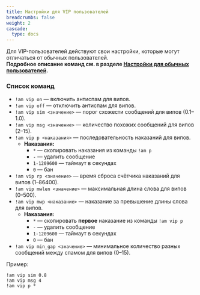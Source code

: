 ```yaml
---
title: Настройки для VIP пользователей
breadcrumbs: false
weight: 2
cascade:
  type: docs
---
```


Для VIP-пользователей действуют свои настройки, которые могут отличаться от обычных пользователей.  
**Подробное описание команд см. в разделе [Настройки для обычных пользователей](#настройки-для-обычных-пользователей).**

### Список команд
- `!am vip on` — включить антиспам для випов.
- `!am vip off` — отключить антиспам для випов.
- `!am vip sim <значение>` — порог схожести сообщений для випов (0.1–1.0).
- `!am vip msg <значение>` — количество похожих сообщений для випов (2–15).
- `!am vip p <наказания>` — последовательность наказаний для випов.
  - **Наказания:**
    - `*` — скопировать наказания из команды `!am p`
    - `-` — удалить сообщение
    - `1-1209600` — таймаут в секундах
    - `0` — бан
- `!am vip rp <значение>` — время сброса счётчика наказаний для випов (1–86400).
- `!am vip mwlen <значение>` — максимальная длина слова для випов (0–500).
- `!am vip mwp <наказание>` — наказание за превышение длины слова для випов.
  - **Наказания:**
    - `*` — скопировать **первое** наказание из команды `!am vip p`
    - `-` — удалить сообщение
    - `1-1209600` — таймаут в секундах
    - `0` — бан
- `!am vip min_gap <значение>` — минимальное количество разных сообщений между спамом для випов (0–15).

Пример:
```text
!am vip sim 0.8
!am vip msg 4
!am vip p *
```